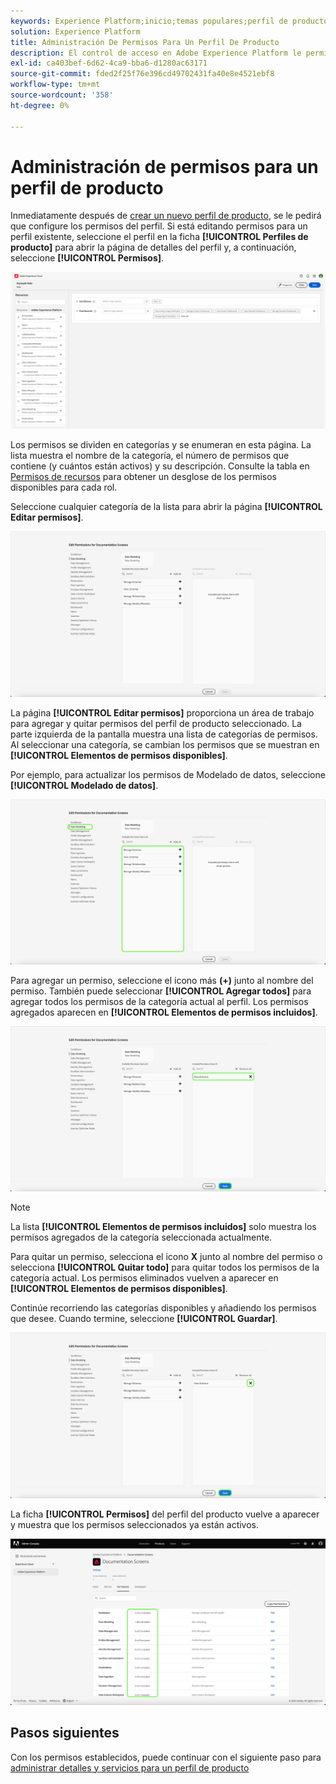 ```yaml
---
keywords: Experience Platform;inicio;temas populares;perfil de producto;administrar permisos
solution: Experience Platform
title: Administración De Permisos Para Un Perfil De Producto
description: El control de acceso en Adobe Experience Platform le permite administrar funciones y permisos para varias funciones de Experience Platform mediante Adobe Admin Console. Este documento sirve como guía para administrar permisos para un perfil de producto para Experience Platform.
exl-id: ca403bef-6d62-4ca9-bba6-d1280ac63171
source-git-commit: fded2f25f76e396cd49702431fa40e8e4521ebf8
workflow-type: tm+mt
source-wordcount: '358'
ht-degree: 0%

---
```


# Administración de permisos para un perfil de producto

Inmediatamente después de [crear un nuevo perfil de producto](#create-a-new-product-profile), se le pedirá que configure los permisos del perfil. Si está editando permisos para un perfil existente, seleccione el perfil en la ficha **[!UICONTROL Perfiles de producto]** para abrir la página de detalles del perfil y, a continuación, seleccione **[!UICONTROL Permisos]**.

![permisos](../images/permissions.png)

Los permisos se dividen en categorías y se enumeran en esta página. La lista muestra el nombre de la categoría, el número de permisos que contiene (y cuántos están activos) y su descripción. Consulte la tabla en [Permisos de recursos](/help/access-control/home.md#permissions) para obtener un desglose de los permisos disponibles para cada rol.

Seleccione cualquier categoría de la lista para abrir la página **[!UICONTROL Editar permisos]**.

![editar-permisos](../images/edit-permissions.png)

La página **[!UICONTROL Editar permisos]** proporciona un área de trabajo para agregar y quitar permisos del perfil de producto seleccionado. La parte izquierda de la pantalla muestra una lista de categorías de permisos. Al seleccionar una categoría, se cambian los permisos que se muestran en **[!UICONTROL Elementos de permisos disponibles]**.

Por ejemplo, para actualizar los permisos de Modelado de datos, seleccione **[!UICONTROL Modelado de datos]**.

![administración de perfiles](../images/profile-management.png)

Para agregar un permiso, seleccione el icono más **(+)** junto al nombre del permiso. También puede seleccionar **[!UICONTROL Agregar todos]** para agregar todos los permisos de la categoría actual al perfil. Los permisos agregados aparecen en **[!UICONTROL Elementos de permisos incluidos]**.

![permiso para agregar](../images/add-permission.png)

>[!NOTE]
>
>La lista **[!UICONTROL Elementos de permisos incluidos]** solo muestra los permisos agregados de la categoría seleccionada actualmente.

Para quitar un permiso, selecciona el icono **X** junto al nombre del permiso o selecciona **[!UICONTROL Quitar todo]** para quitar todos los permisos de la categoría actual. Los permisos eliminados vuelven a aparecer en **[!UICONTROL Elementos de permisos disponibles]**.

Continúe recorriendo las categorías disponibles y añadiendo los permisos que desee. Cuando termine, seleccione **[!UICONTROL Guardar]**.

![quitar permiso](../images/remove-permission.png)

La ficha **[!UICONTROL Permisos]** del perfil del producto vuelve a aparecer y muestra que los permisos seleccionados ya están activos.

![permisos actualizados](../images/permissions-updated.png)

## Pasos siguientes

Con los permisos establecidos, puede continuar con el siguiente paso para [administrar detalles y servicios para un perfil de producto](details-and-services.md)
